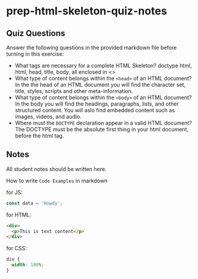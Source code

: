 # prep-html-skeleton-quiz-notes

## Quiz Questions

Answer the following questions in the provided markdown file before turning in this exercise:

- What tags are necessary for a complete HTML Skeleton?
  doctype html, html, head, title, body, all enclosed in <>
- What type of content belongs within the `<head>` of an HTML document?
  In the the head of an HTML document you will find the character set, title, styles, scripts and other meta-information.
- What type of content belongs within the `<body>` of an HTML document?
  In the body you will find the headings, paragraphs, lists, and other structured content. You will aslo find embedded content such as images, videos, and audio.
- Where must the `DOCTYPE` declaration appear in a valid HTML document?
  The DOCTYPE must be the absolute first thing in your html document, before the html tag.

## Notes

All student notes should be written here.

How to write `Code Examples` in markdown

for JS:

```javascript
const data = 'Howdy';
```

for HTML:

```html
<div>
  <p>This is text content</p>
</div>
```

for CSS:

```css
div {
  width: 100%;
}
```
